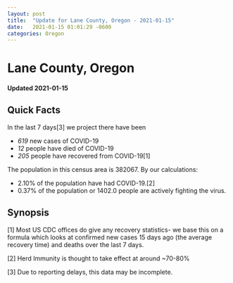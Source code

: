 ```yaml
---
layout: post
title:  "Update for Lane County, Oregon - 2021-01-15"
date:   2021-01-15 01:01:29 -0600
categories: Oregon
---
```


# Lane County, Oregon
#### Updated 2021-01-15

## Quick Facts

In the last 7 days[3] we project there have been
- *619* new cases of COVID-19
- *12* people have died of COVID-19
- *205* people have recovered from COVID-19[1]

The population in this census area is 382067. By our calculations:
- 2.10% of the population have had COVID-19.[2]
- 0.37% of the population or 1402.0 people are actively fighting the virus.

## Synopsis




[1] Most US CDC offices do give any recovery statistics- we base this on a formula which looks at confirmed new cases
15 days ago (the average recovery time) and deaths over the last 7 days.

[2] Herd Immunity is thought to take effect at around ~70-80%

[3] Due to reporting delays, this data may be incomplete.
 
    